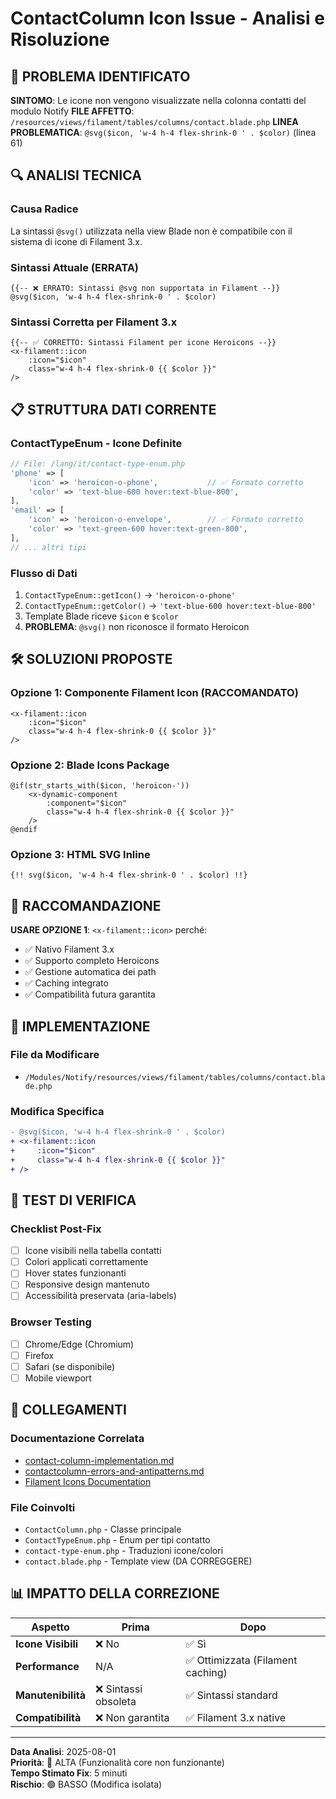 # ContactColumn Icon Issue - Analisi e Risoluzione

## 🚨 PROBLEMA IDENTIFICATO

**SINTOMO**: Le icone non vengono visualizzate nella colonna contatti del modulo Notify
**FILE AFFETTO**: `/resources/views/filament/tables/columns/contact.blade.php`
**LINEA PROBLEMATICA**: `@svg($icon, 'w-4 h-4 flex-shrink-0 ' . $color)` (linea 61)

## 🔍 ANALISI TECNICA

### **Causa Radice**
La sintassi `@svg()` utilizzata nella view Blade non è compatibile con il sistema di icone di Filament 3.x.

### **Sintassi Attuale (ERRATA)**
```blade
{{-- ❌ ERRATO: Sintassi @svg non supportata in Filament --}}
@svg($icon, 'w-4 h-4 flex-shrink-0 ' . $color)
```

### **Sintassi Corretta per Filament 3.x**
```blade
{{-- ✅ CORRETTO: Sintassi Filament per icone Heroicons --}}
<x-filament::icon 
    :icon="$icon" 
    class="w-4 h-4 flex-shrink-0 {{ $color }}" 
/>
```

## 📋 STRUTTURA DATI CORRENTE

### **ContactTypeEnum - Icone Definite**
```php
// File: /lang/it/contact-type-enum.php
'phone' => [
    'icon' => 'heroicon-o-phone',           // ✅ Formato corretto
    'color' => 'text-blue-600 hover:text-blue-800',
],
'email' => [
    'icon' => 'heroicon-o-envelope',        // ✅ Formato corretto
    'color' => 'text-green-600 hover:text-green-800',
],
// ... altri tipi
```

### **Flusso di Dati**
1. `ContactTypeEnum::getIcon()` → `'heroicon-o-phone'`
2. `ContactTypeEnum::getColor()` → `'text-blue-600 hover:text-blue-800'`
3. Template Blade riceve `$icon` e `$color`
4. **PROBLEMA**: `@svg()` non riconosce il formato Heroicon

## 🛠️ SOLUZIONI PROPOSTE

### **Opzione 1: Componente Filament Icon (RACCOMANDATO)**
```blade
<x-filament::icon 
    :icon="$icon" 
    class="w-4 h-4 flex-shrink-0 {{ $color }}" 
/>
```

### **Opzione 2: Blade Icons Package**
```blade
@if(str_starts_with($icon, 'heroicon-'))
    <x-dynamic-component 
        :component="$icon" 
        class="w-4 h-4 flex-shrink-0 {{ $color }}" 
    />
@endif
```

### **Opzione 3: HTML SVG Inline**
```blade
{!! svg($icon, 'w-4 h-4 flex-shrink-0 ' . $color) !!}
```

## 🎯 RACCOMANDAZIONE

**USARE OPZIONE 1**: `<x-filament::icon>` perché:
- ✅ Nativo Filament 3.x
- ✅ Supporto completo Heroicons
- ✅ Gestione automatica dei path
- ✅ Caching integrato
- ✅ Compatibilità futura garantita

## 📝 IMPLEMENTAZIONE

### **File da Modificare**
- `/Modules/Notify/resources/views/filament/tables/columns/contact.blade.php`

### **Modifica Specifica**
```diff
- @svg($icon, 'w-4 h-4 flex-shrink-0 ' . $color)
+ <x-filament::icon 
+     :icon="$icon" 
+     class="w-4 h-4 flex-shrink-0 {{ $color }}" 
+ />
```

## 🧪 TEST DI VERIFICA

### **Checklist Post-Fix**
- [ ] Icone visibili nella tabella contatti
- [ ] Colori applicati correttamente
- [ ] Hover states funzionanti
- [ ] Responsive design mantenuto
- [ ] Accessibilità preservata (aria-labels)

### **Browser Testing**
- [ ] Chrome/Edge (Chromium)
- [ ] Firefox
- [ ] Safari (se disponibile)
- [ ] Mobile viewport

## 🔗 COLLEGAMENTI

### **Documentazione Correlata**
- [contact-column-implementation.md](./contact-column-implementation.md)
- [contactcolumn-errors-and-antipatterns.md](./contactcolumn-errors-and-antipatterns.md)
- [Filament Icons Documentation](https://filamentphp.com/docs/3.x/support/icons)

### **File Coinvolti**
- `ContactColumn.php` - Classe principale
- `ContactTypeEnum.php` - Enum per tipi contatto
- `contact-type-enum.php` - Traduzioni icone/colori
- `contact.blade.php` - Template view (DA CORREGGERE)

## 📊 IMPATTO DELLA CORREZIONE

| Aspetto | Prima | Dopo |
|---------|-------|------|
| **Icone Visibili** | ❌ No | ✅ Sì |
| **Performance** | N/A | ✅ Ottimizzata (Filament caching) |
| **Manutenibilità** | ❌ Sintassi obsoleta | ✅ Sintassi standard |
| **Compatibilità** | ❌ Non garantita | ✅ Filament 3.x native |

---

**Data Analisi**: 2025-08-01  
**Priorità**: 🔴 ALTA (Funzionalità core non funzionante)  
**Tempo Stimato Fix**: 5 minuti  
**Rischio**: 🟢 BASSO (Modifica isolata)
